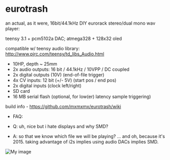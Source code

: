 eurotrash
=========

an actual, as it were, 16bit/44.1kHz DIY eurorack stereo/dual mono wav player:

teensy 3.1 + pcm5102a DAC; atmega328 + 128x32 oled

compatible w/ teensy audio library: http://www.pjrc.com/teensy/td_libs_Audio.html

- 10HP, depth ~ 25mm
- 2x audio outputs: 16 bit / 44.1kHz / 10VPP / DC coupled
- 2x digital outputs (10V) (end-of-file trigger)
- 4x CV inputs: 12 bit (+/- 5V) (start pos / end pos)
- 2x digital inputs (clock left/right)
- SD card
- 16 MB serial flash (optional, for low(er) latency sample triggering)

build info - https://github.com/mxmxmx/eurotrash/wiki

- FAQ:

- Q:  uh, nice but i hate displays and why SMD?

- A:  so that we know which file we will be playing? ... and oh, because it's 2015. taking advantage of i2s implies using audio DACs implies SMD.


![My image](https://farm8.staticflickr.com/7556/15847752621_464320a658_b.jpg)

